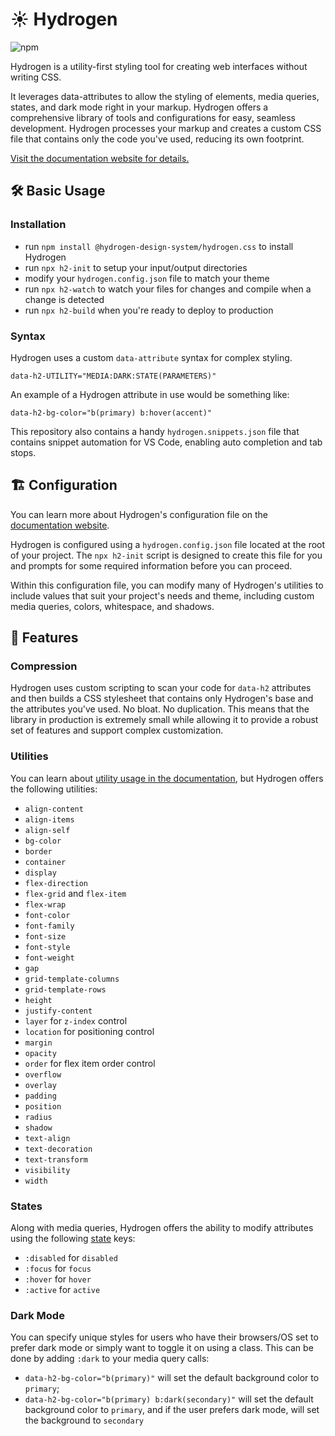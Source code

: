 # ☀️ Hydrogen

<img alt="npm" src="https://img.shields.io/npm/v/@hydrogen-design-system/hydrogen.css?color=%239d5cff&label=latest">

Hydrogen is a utility-first styling tool for creating web interfaces without writing CSS.

It leverages data-attributes to allow the styling of elements, media queries, states, and dark mode right in your markup. Hydrogen offers a comprehensive library of tools and configurations for easy, seamless development. Hydrogen processes your markup and creates a custom CSS file that contains only the code you've used, reducing its own footprint.

[Visit the documentation website for details.](https://hydrogen.design)

## 🛠️ Basic Usage

### Installation

- run `npm install @hydrogen-design-system/hydrogen.css` to install Hydrogen
- run `npx h2-init` to setup your input/output directories
- modify your `hydrogen.config.json` file to match your theme
- run `npx h2-watch` to watch your files for changes and compile when a change is detected
- run `npx h2-build` when you're ready to deploy to production

### Syntax

Hydrogen uses a custom `data-attribute` syntax for complex styling.

`data-h2-UTILITY="MEDIA:DARK:STATE(PARAMETERS)"`

An example of a Hydrogen attribute in use would be something like:

`data-h2-bg-color="b(primary) b:hover(accent)"`

This repository also contains a handy `hydrogen.snippets.json` file that contains snippet automation for VS Code, enabling auto completion and tab stops.

## 🏗️ Configuration

You can learn more about Hydrogen's configuration file on the [documentation website](https://hydrogen.design/#configuration).

Hydrogen is configured using a `hydrogen.config.json` file located at the root of your project. The `npx h2-init` script is designed to create this file for you and prompts for some required information before you can proceed.

Within this configuration file, you can modify many of Hydrogen's utilities to include values that suit your project's needs and theme, including custom media queries, colors, whitespace, and shadows.

## 🤖 Features

### Compression

Hydrogen uses custom scripting to scan your code for `data-h2` attributes and then builds a CSS stylesheet that contains only Hydrogen's base and the attributes you've used. No bloat. No duplication. This means that the library in production is extremely small while allowing it to provide a robust set of features and support complex customization.

### Utilities

You can learn about [utility usage in the documentation](https://hydrogen.design/#backgroundColor), but Hydrogen offers the following utilities:

- `align-content`
- `align-items`
- `align-self`
- `bg-color`
- `border`
- `container`
- `display`
- `flex-direction`
- `flex-grid` and `flex-item`
- `flex-wrap`
- `font-color`
- `font-family`
- `font-size`
- `font-style`
- `font-weight`
- `gap`
- `grid-template-columns`
- `grid-template-rows`
- `height`
- `justify-content`
- `layer` for `z-index` control
- `location` for positioning control
- `margin`
- `opacity`
- `order` for flex item order control
- `overflow`
- `overlay`
- `padding`
- `position`
- `radius`
- `shadow`
- `text-align`
- `text-decoration`
- `text-transform`
- `visibility`
- `width`

### States

Along with media queries, Hydrogen offers the ability to modify attributes using the following [state](https://hydrogen.design/#states) keys:

- `:disabled` for `disabled`
- `:focus` for `focus`
- `:hover` for `hover`
- `:active` for `active`

### Dark Mode

You can specify unique styles for users who have their browsers/OS set to prefer dark mode or simply want to toggle it on using a class. This can be done by adding `:dark` to your media query calls:

- `data-h2-bg-color="b(primary)"` will set the default background color to `primary`;
- `data-h2-bg-color="b(primary) b:dark(secondary)"` will set the default background color to `primary`, and if the user prefers dark mode, will set the background to `secondary`
